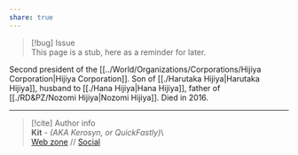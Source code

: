 ```yaml
---  
share: true  
---  
```

> [!bug] Issue  
> This page is a stub, here as a reminder for later.  
  
Second president of the [[../World/Organizations/Corporations/Hijiya Corporation|Hijiya Corporation]]. Son of [[./Harutaka Hijiya|Harutaka Hijiya]], husband to [[./Hana Hijiya|Hana Hijiya]], father of [[./RD&PZ/Nozomi Hijiya|Nozomi Hijiya]]. Died in 2016.  
  
-----  
> [!cite] Author info  
> **Kit** - *(AKA Kerosyn, or QuickFastly)*\  
> [Web zone](https://kerosyn.link) // [Social](https://a.tripulse.link/@kit)